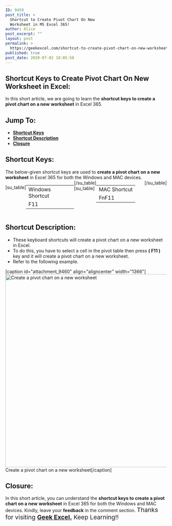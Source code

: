```yaml
---
ID: 9459
post_title: >
  Shortcut to Create Pivot Chart On New
  Worksheet in MS Excel 365!
author: Alice
post_excerpt: ""
layout: post
permalink: >
  https://geekexcel.com/shortcut-to-create-pivot-chart-on-new-worksheet-in-ms-excel-365/
published: true
post_date: 2020-07-02 18:05:58
---
```

<h2>Shortcut Keys to Create Pivot Chart On New Worksheet in Excel:</h2>
In this short article, we are going to learn the <strong>shortcut keys to create a pivot chart on a new</strong> <strong>worksheet</strong> in Excel 365.
<h2>Jump To:</h2>
<ul>
 	<li><strong><a href="#1">Shortcut Keys</a></strong></li>
 	<li><strong><a href="#2">Shortcut Description</a></strong></li>
 	<li><strong><a href="#3">Closure</a></strong></li>
</ul>
<h2 id="1">Shortcut Keys:</h2>
The below-given shortcut keys are used to <strong>create a pivot chart on a new worksheet</strong> in Excel 365 for both the Windows and MAC devices.
<div style="display: flex;">

[su_table]
<table>
<tbody>
<tr>
<td>Windows Shortcut</td>
</tr>
<tr>
<td style="display: flex;"><span class="key-flex"><span class="win-key"><span class="custom-span-key">F11</span></span></span></td>
</tr>
</tbody>
</table>
[/su_table]
[su_table]
<table style="float: right;">
<tbody>
<tr>
<td>MAC Shortcut</td>
</tr>
<tr>
<td style="display: flex;"><span class="key-flex"><span class="mac-key"><span class="custom-span-key">Fn</span></span></span><span class="key-flex"><span class="mac-key"><span class="custom-span-key">F11</span></span></span></td>
</tr>
</tbody>
</table>
[/su_table]

</div>
<h2 id="2">Shortcut Description:</h2>
<ul>
 	<li>These keyboard shortcuts will create a pivot chart on a new worksheet in Excel.</li>
 	<li>To do this, you have to select a cell in the pivot table then press <strong>( F11 )</strong> key and it will create a pivot chart on a new worksheet.</li>
 	<li>Refer to the following example.</li>
</ul>
[caption id="attachment_9460" align="aligncenter" width="1366"]<img class="size-full wp-image-9460" src="https://geekexcel.com/wp-content/uploads/2020/07/ezgif.com-optimize-2020-07-02T155445.038.gif" alt="Create a pivot chart on a new worksheet" width="1366" height="603" /> Create a pivot chart on a new worksheet[/caption]
<h2 id="3">Closure:</h2>
In this short article, you can understand the <strong>shortcut keys to create a pivot chart on a new</strong> <strong>worksheet</strong> in Excel 365 for both the Windows and MAC devices. Kindly, leave your <strong>feedback</strong> in the comment section. <span style="font-size: 19px;">Thanks for visiting <strong><a href="https://geekexcel.com/">Geek Excel.</a></strong> Keep Learning!!</span>